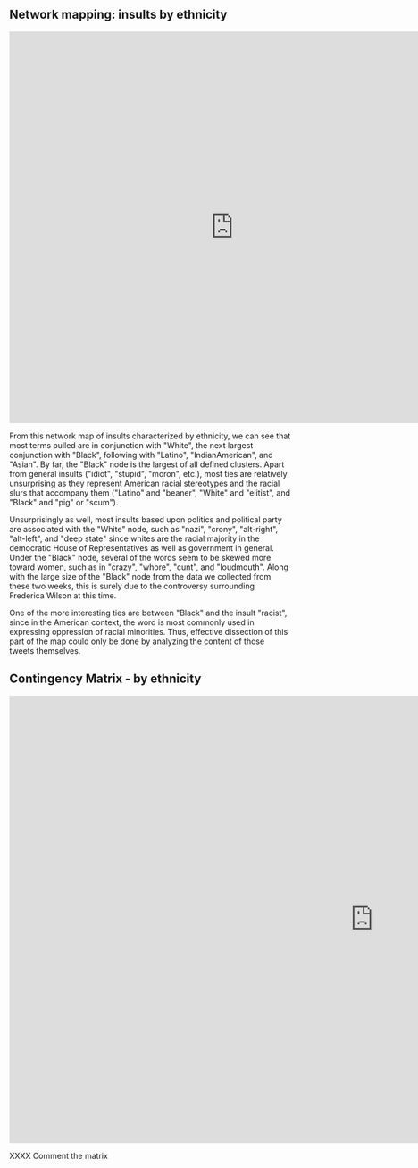 
## Network mapping: insults by ethnicity 
<iframe src="https://documents.cortext.net/b94a/b94ae6d5bc3a97ae80b5cf28db4dfcb5/53454/maps/hn-usrep26876_7218top150-ISItermsethnicity_bigdatabase-ISItermsinsultsintweets-chi2cooc-99999-oT1.79-9999-louFalse.pdf" frameborder="0" style="overflow:hidden;border:1px solid #DDDDDD;" width="800" height="700" allowfullscreen></iframe>

From this network map of insults characterized by ethnicity, we can see that most terms pulled are in conjunction with "White", the next largest conjunction with "Black", following with "Latino", "IndianAmerican", and "Asian". By far, the "Black" node is the largest of all defined clusters. Apart from general insults ("idiot", "stupid", "moron", etc.), most ties are relatively unsurprising as they represent American racial stereotypes and the racial slurs that accompany them ("Latino" and "beaner", "White" and "elitist", and "Black" and "pig" or "scum").

Unsurprisingly as well, most insults based upon politics and political party are associated with the "White" node, such as "nazi", "crony", "alt-right", "alt-left", and "deep state" since whites are the racial majority in the democratic House of Representatives as well as government in general. Under the "Black" node, several of the words seem to be skewed more toward women, such as in "crazy", "whore", "cunt", and "loudmouth". Along with the large size of the "Black" node from the data we collected from these two weeks, this is surely due to the controversy surrounding Frederica Wilson at this time.

One of the more interesting ties are between "Black" and the insult "racist", since in the American context, the word is most commonly used in expressing oppression of racial minorities. Thus, effective dissection of this part of the map could only be done by analyzing the content of those tweets themselves.

## Contingency Matrix - by ethnicity 
<iframe src="https://documents.cortext.net/fbca/fbcaeded6ac5e4423d90eb1d271f844e/53453/contingency_matrix-usrep2-logFalse-ISItermsethnicity_bigdatabase-ISItermsinsultsintweets-y6876_7218-reordered-nFchi2.pdf" frameborder="0" style="overflow:hidden;border:1px solid #DDDDDD;" width="1300" height="800" allowfullscreen></iframe>

XXXX Comment the matrix

